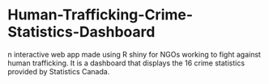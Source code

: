 # Human-Trafficking-Crime-Statistics-Dashboard
n interactive web app made using R shiny for NGOs working to fight against human trafficking. It is a dashboard that displays the 16 crime statistics provided by Statistics Canada.
